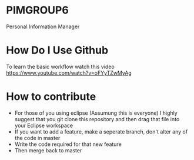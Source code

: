 # PIMGROUP6
Personal Information Manager

# How Do I Use Github
To learn the basic workflow watch this video
https://www.youtube.com/watch?v=oFYyTZwMyAg

# How to contribute
- For those of you using eclipse (Assumung this is everyone) I highly suggest
that you git clone this repository and then drag that file into your Eclipse 
workspace
- If you want to add a feature, make a seperate branch, don't alter any of the
  code in master
- Write the code required for that new feature
- Then merge back to master
